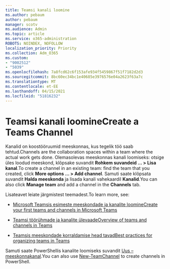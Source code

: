```yaml
---
title: Teamsi kanali loomine
ms.author: pebaum
author: pebaum
manager: scotv
ms.audience: Admin
ms.topic: article
ms.service: o365-administration
ROBOTS: NOINDEX, NOFOLLOW
localization_priority: Priority
ms.collection: Adm_O365
ms.custom:
- "9002512"
- "5039"
ms.openlocfilehash: 7a8fcd62c6f153afe934f5459867f51f7182d2d3
ms.sourcegitcommit: 8bc60ec34bc1e40685e3976576e04a2623f63a7c
ms.translationtype: MT
ms.contentlocale: et-EE
ms.lasthandoff: 04/15/2021
ms.locfileid: "51816232"
---
```

# <a name="create-a-teams-channel"></a><span data-ttu-id="c2836-102">Teamsi kanali loomine</span><span class="sxs-lookup"><span data-stu-id="c2836-102">Create a Teams Channel</span></span>

<span data-ttu-id="c2836-103">Kanalid on koostööruumid meeskonnas, kus tegelik töö saab tehtud.</span><span class="sxs-lookup"><span data-stu-id="c2836-103">Channels are the collaboration spaces within a team where the actual work gets done.</span></span> <span data-ttu-id="c2836-104">Olemasolevas meeskonnas kanali loomiseks: otsige üles loodud meeskond, klõpsake suvandit **Rohkem suvandeid ... > Lisa kanal**.</span><span class="sxs-lookup"><span data-stu-id="c2836-104">To create a channel in an existing team: find the team that you created, click **More options ... > Add channel**.</span></span> <span data-ttu-id="c2836-105">Samuti saate klõpsata suvandit **Halda meeskonda** ja lisada kanali vahekaardil **Kanalid**.</span><span class="sxs-lookup"><span data-stu-id="c2836-105">You can also click **Manage team** and add a channel in the **Channels** tab.</span></span>

<span data-ttu-id="c2836-106">Lisateavet leiate järgmistest teemadest.</span><span class="sxs-lookup"><span data-stu-id="c2836-106">To learn more, see:</span></span>

- [<span data-ttu-id="c2836-107">Microsoft Teamsis esimeste meeskondade ja kanalite loomine</span><span class="sxs-lookup"><span data-stu-id="c2836-107">Create your first teams and channels in Microsoft Teams</span></span>](https://docs.microsoft.com/MicrosoftTeams/get-started-with-teams-create-your-first-teams-and-channels)

- [<span data-ttu-id="c2836-108">Teamsi töörühmade ja kanalite ülevaade</span><span class="sxs-lookup"><span data-stu-id="c2836-108">Overview of teams and channels in Teams</span></span>](https://docs.microsoft.com/microsoftteams/teams-channels-overview)

- [<span data-ttu-id="c2836-109">Teamsis meeskondade korraldamise head tavad</span><span class="sxs-lookup"><span data-stu-id="c2836-109">Best practices for organizing teams in Teams</span></span>](https://docs.microsoft.com/MicrosoftTeams/best-practices-organizing)

<span data-ttu-id="c2836-110">Samuti saate PowerShellis kanalite loomiseks suvandit [Uus – meeskonnakanal](https://docs.microsoft.com/powershell/module/teams/new-teamchannel?view=teams-ps).</span><span class="sxs-lookup"><span data-stu-id="c2836-110">You can also use [New-TeamChannel](https://docs.microsoft.com/powershell/module/teams/new-teamchannel?view=teams-ps) to create channels in PowerShell.</span></span> 
